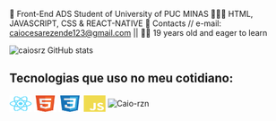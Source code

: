 🚀 Front-End ADS Student of University of PUC MINAS
🧑🏻‍💻 HTML, JAVASCRIPT, CSS & REACT-NATIVE
📧 Contacts // e-mail: caiocesarezende123@gmail.com ||
👨🏻 19 years old and eager to learn 

![caiosrz GitHub stats](https://github-readme-stats.vercel.app/api?username=caiosrz&show_icons=true&theme=transparent)

## Tecnologias que uso no meu cotidiano:
<div>
<img align="center" alt="Caio-rzn" height="30" width="40" src="https://raw.githubusercontent.com/devicons/devicon/master/icons/react/react-original.svg">
<img align="center" alt="Caio-rzn" height="30" width="40" src="https://raw.githubusercontent.com/devicons/devicon/master/icons/html5/html5-original.svg">
<img align="center" alt="Caio-rzn" height="30" width="40" src="https://raw.githubusercontent.com/devicons/devicon/master/icons/css3/css3-original.svg">
<img align="center" alt="Caio-rzn" height="30" width="40" src="https://raw.githubusercontent.com/devicons/devicon/master/icons/javascript/javascript-plain.svg">
<img align="center" alt="Caio-rzn" height="30" width="40" src="https://img.shields.io/badge/Node.js-43853D?style=for-the-badge&logo=node.js&logoColor=white">
</div>
